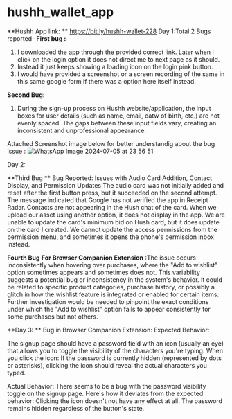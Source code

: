 # hushh_wallet_app

**Hushh App link: ** https://bit.ly/hushh-wallet-228
Day 1:Total 2 Bugs reported- 
**First bug :**
1. I downloaded the app through the provided correct link. Later when I click on the login option it does not direct me to next page as it should.
2. Instead it just keeps showing a loading icon on the login pink button.
3. I would have provided a screenshot or a screen recording of the same in this same google form if there was a option here itself instead.

**Second Bug:**
1. During the sign-up process on Hushh website/application, the input boxes for user details (such as name, email, datw of birth, etc.) are not evenly spaced. The gaps between these input fields vary, creating an inconsistent and unprofessional appearance.

Attached Screenshot image below for better understandig about the bug issue :
![WhatsApp Image 2024-07-05 at 23 56 51](https://github.com/vaishnavibhavsar1510/hushh_wallet_app/assets/111491441/77214de6-9094-47e2-b663-6aa10fedbff6)



Day 2:

**Third Bug **
Bug Reported: Issues with Audio Card Addition, Contact Display, and Permission Updates
The audio card was not initially added and reset after the first button press, but it succeeded on the second attempt. The message indicated that Google has not verified the app in Receipt Radar. Contacts are not appearing in the Hush chat of the card. When we upload our asset using another option, it does not display in the app. We are unable to update the card's minimum bid on Hush card, but it does update on the card I created. We cannot update the access permissions from the permission menu, and sometimes it opens the phone's permission inbox instead.

**Fourth Bug**
**For Browser Companion Extension** :The issue occurs inconsistently when hovering over purchases, where the "Add to wishlist" option sometimes appears and sometimes does not. This variability suggests a potential bug or inconsistency in the system's behavior. It could be related to specific product categories, purchase history, or possibly a glitch in how the wishlist feature is integrated or enabled for certain items. Further investigation would be needed to pinpoint the exact conditions under which the "Add to wishlist" option fails to appear consistently for some purchases but not others.


**Day 3: **
Bug in Browser Companion Extension:
Expected Behavior:

The signup page should have a password field with an icon (usually an eye) that allows you to toggle the visibility of the characters you're typing. When you click the icon:
If the password is currently hidden (represented by dots or asterisks), clicking the icon should reveal the actual characters you typed.

Actual Behavior:
There seems to be a bug with the password visibility toggle on the signup page. Here's how it deviates from the expected behavior:
Clicking the icon doesn't not have any effect at all. The password remains hidden regardless of the button's state.
